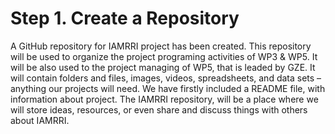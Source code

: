 # Step 1. Create a Repository

A GitHub repository for IAMRRI project has been created.
This repository will be used to organize the project programing activities of WP3 & WP5.
It will be also used to the project managing of WP5, that is leaded by GZE.
It will contain folders and files, images, videos, spreadsheets, and data sets – anything our projects will need.
We have firstly included a README file, with information about project.
The IAMRRI repository, will be a place where we will store ideas, resources, or even share and discuss things with others about IAMRRI.
